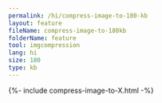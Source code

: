 ```yaml
---
permalink: /hi/compress-image-to-180-kb
layout: feature
fileName: compress-image-to-180kb
folderName: feature
tool: imgcompression
lang: hi
size: 180
type: kb
---
```


{%- include compress-image-to-X.html -%}
